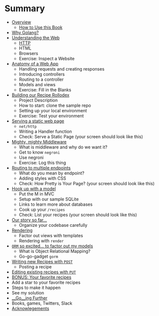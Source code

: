 # Summary

* [Overview](overview.md)
  * [How to Use this Book]()
* [Why Golang?](why-golang.md)
* [Understanding the Web](understanding-web.md)
  * [HTTP](#http)
  * HTML
  * Browsers
  * Exercise: Inspect a Website
* [Anatomy of a Web App](app=anatomy.md)
  * Handling requests and creating responses
  * Introducing controllers
  * Routing to a controller
  * Models and views
  * Exercise: Fill in the Blanks
* [Building our Recipe Rollodex](recipe-rollodex.md)
  * Project Description
  * How to start: clone the sample repo
  * Setting up your local environment
  * Exercise: Test your environment
* [Serving a static web page](serving-static.md)
  * `net/http`
  * Writing a Handler function
  * Check: Serve a Static Page (your screen should look like this)
* [Mighty, mighty Middleware](middleware.md)
  * What is middleware and why do we want it?
  * Get to know `negroni`
  * Use negroni
  * Exercise: Log this thing
* [Routing to multiple endpoints](routing.md)
  * What do you mean by endpoint?
  * Adding styles with CSS
  * Check: How Pretty is Your Page? (your screen should look like this)
* [Hook up with a model](add-model.md)
  * Put the M in MVC
  * Setup with our sample SQLite
  * Links to learn more about databases
  * Cook up your `/recipes`
  * Check: List your recipes (your screen should look like this)
* [Our story so far...](refactor.md)
  * Organize your codebase carefully
* [Rendering](rendering.md)
  * Factor out views with templates
  * Rendering with `render`
* [`ORM` so excited... to factor out my models](using-orm.md)
  * What is Object Relational Mapping?
  * Go-go-gadget `gorm`
* [Writing new Recipes with `POST`](posting.md)
  * Posting a recipe
* [Editing existing recipes with `PUT`](putting.md)
* [BONUS: Your favorite recipes](add-faves.md)
 * Add a star to your favorite recipes
 * Steps to make it happen
 * See my solution
* [__Go__ing Further](going-further.md)
 * Books, games, Twitters, Slack 
* [Acknowlegements](acknowledgements.md)

